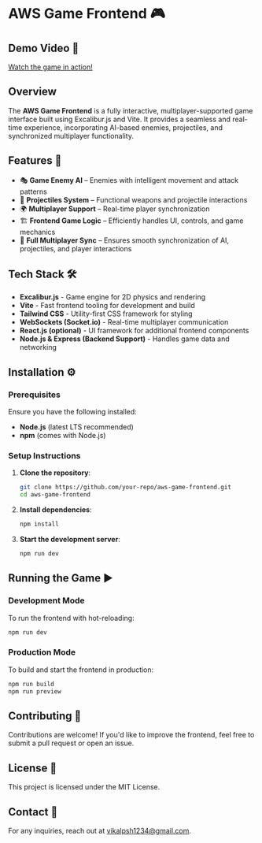 # AWS Game Frontend 🎮

## Demo Video 🎥
[Watch the game in action!](https://www.linkedin.com/posts/vikalp-sharma-_webdev-gamedev-ai-activity-7292225372174094336-Nieo?utm_source=share&utm_medium=member_desktop&rcm=ACoAADrW1FYB3mF34r4-CHJMy3j8rOG-UcgYbVw)

## Overview
The **AWS Game Frontend** is a fully interactive, multiplayer-supported game interface built using Excalibur.js and Vite. It provides a seamless and real-time experience, incorporating AI-based enemies, projectiles, and synchronized multiplayer functionality.

## Features 🚀
- 🎭 **Game Enemy AI** – Enemies with intelligent movement and attack patterns
- 🔫 **Projectiles System** – Functional weapons and projectile interactions
- 🌍 **Multiplayer Support** – Real-time player synchronization
- 🏗 **Frontend Game Logic** – Efficiently handles UI, controls, and game mechanics
- 🔄 **Full Multiplayer Sync** – Ensures smooth synchronization of AI, projectiles, and player interactions

## Tech Stack 🛠️
- **Excalibur.js** - Game engine for 2D physics and rendering
- **Vite** - Fast frontend tooling for development and build
- **Tailwind CSS** - Utility-first CSS framework for styling
- **WebSockets (Socket.io)** - Real-time multiplayer communication
- **React.js (optional)** - UI framework for additional frontend components
- **Node.js & Express (Backend Support)** - Handles game data and networking

## Installation ⚙️
### Prerequisites
Ensure you have the following installed:
- **Node.js** (latest LTS recommended)
- **npm** (comes with Node.js)

### Setup Instructions
1. **Clone the repository**:
   ```sh
   git clone https://github.com/your-repo/aws-game-frontend.git
   cd aws-game-frontend
   ```
2. **Install dependencies**:
   ```sh
   npm install
   ```
3. **Start the development server**:
   ```sh
   npm run dev
   ```

## Running the Game ▶️
### Development Mode
To run the frontend with hot-reloading:
```sh
npm run dev
```

### Production Mode
To build and start the frontend in production:
```sh
npm run build
npm run preview
```

## Contributing 🤝
Contributions are welcome! If you'd like to improve the frontend, feel free to submit a pull request or open an issue.

## License 📜
This project is licensed under the MIT License.

## Contact 📩
For any inquiries, reach out at [vikalpsh1234@gmail.com](mailto:vikalpsh1234@gmail.com).
